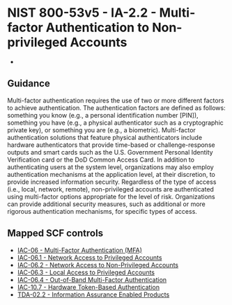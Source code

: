 # NIST 800-53v5 - IA-2.2 - Multi-factor Authentication to Non-privileged Accounts
- 
## Guidance
Multi-factor authentication requires the use of two or more different factors to achieve authentication. The authentication factors are defined as follows: something you know (e.g., a personal identification number [PIN]), something you have (e.g., a physical authenticator such as a cryptographic private key), or something you are (e.g., a biometric). Multi-factor authentication solutions that feature physical authenticators include hardware authenticators that provide time-based or challenge-response outputs and smart cards such as the U.S. Government Personal Identity Verification card or the DoD Common Access Card. In addition to authenticating users at the system level, organizations may also employ authentication mechanisms at the application level, at their discretion, to provide increased information security. Regardless of the type of access (i.e., local, network, remote), non-privileged accounts are authenticated using multi-factor options appropriate for the level of risk. Organizations can provide additional security measures, such as additional or more rigorous authentication mechanisms, for specific types of access.
## Mapped SCF controls
- [IAC-06 - Multi-Factor Authentication (MFA)](../scf/iac-06-multi-factorauthentication(mfa).md)
- [IAC-06.1 - Network Access to Privileged Accounts](../scf/iac-061-networkaccesstoprivilegedaccounts.md)
- [IAC-06.2 - Network Access to Non-Privileged Accounts](../scf/iac-062-networkaccesstonon-privilegedaccounts.md)
- [IAC-06.3 - Local Access to Privileged Accounts](../scf/iac-063-localaccesstoprivilegedaccounts.md)
- [IAC-06.4 - Out-of-Band Multi-Factor Authentication](../scf/iac-064-out-of-bandmulti-factorauthentication.md)
- [IAC-10.7 - Hardware Token-Based Authentication](../scf/iac-107-hardwaretoken-basedauthentication.md)
- [TDA-02.2 - Information Assurance Enabled Products](../scf/tda-022-informationassuranceenabledproducts.md)